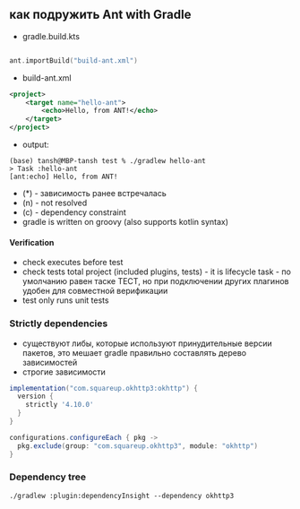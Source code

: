 ## как подружить Ant with Gradle
- gradle.build.kts
```kts

ant.importBuild("build-ant.xml")
```

- build-ant.xml
```xml
<project>
    <target name="hello-ant">
        <echo>Hello, from ANT!</echo>
    </target>
</project>
```

- output:
```
(base) tansh@MBP-tansh test % ./gradlew hello-ant
> Task :hello-ant
[ant:echo] Hello, from ANT!
```

- (*) - зависимость ранее встречалась
- (n) - not resolved
- (c) - dependency constraint 
- gradle is written on groovy (also supports kotlin syntax)

#### Verification
- check executes before test
- check tests total project (included plugins, tests) - it is lifecycle task - по умолчанию равен таске ТЕСТ, но при подключении других плагинов удобен для совместной верификации
- test only runs unit tests

### Strictly dependencies
- существуют либы, которые используют принудительные версии пакетов, это мешает gradle правильно составлять дерево зависимостей
- строгие зависимости

```groovy
implementation("com.squareup.okhttp3:okhttp") {
  version {
    strictly '4.10.0'
  }
}

configurations.configureEach { pkg ->
  pkg.exclude(group: "com.squareup.okhttp3", module: "okhttp")
}
```
### Dependency tree
```
./gradlew :plugin:dependencyInsight --dependency okhttp3
```

